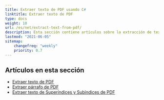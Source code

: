 ```yaml
---
title: Extraer texto de PDF usando C#
linktitle: Extraer texto de PDF
type: docs
weight: 10
url: /es/net/extract-text-from-pdf/
description: Esta sección contiene artículos sobre la extracción de texto de documentos PDF usando Aspose.PDF en C#.
lastmod: "2021-06-05"
sitemap:
    changefreq: "weekly"
    priority: 0.7
---
```


## Artículos en esta sección

- [Extraer texto de PDF](/pdf/es/net/extract-text-from-all-pdf/)
- [Extraer párrafo de PDF](/pdf/es/net/extract-paragraph-from-pdf/)
- [Extraer texto de Superíndices y Subíndices de PDF](/pdf/es/net/extract-superscripts-subscripts-from-pdf/)

